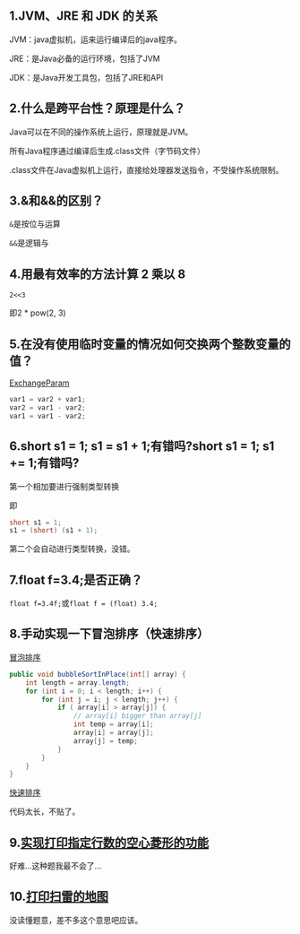 ## 1.JVM、JRE 和 JDK 的关系

JVM：java虚拟机，运来运行编译后的java程序。

JRE：是Java必备的运行环境，包括了JVM

JDK：是Java开发工具包，包括了JRE和API

## 2.什么是跨平台性？原理是什么？

Java可以在不同的操作系统上运行，原理就是JVM。

所有Java程序通过编译后生成.class文件（字节码文件）

.class文件在Java虚拟机上运行，直接给处理器发送指令，不受操作系统限制。

## 3.&和&&的区别？

`&`是按位与运算

`&&`是逻辑与

## 4.用最有效率的方法计算 2 乘以 8

`2<<3`

即2 * pow(2, 3)


## 5.在没有使用临时变量的情况如何交换两个整数变量的值？

[ExchangeParam](../14-final-exam/src/sample/java/ExchangeParam.java)
```java
var1 = var2 + var1;
var2 = var1 - var2;
var1 = var1 - var2;
```

## 6.short s1 = 1; s1 = s1 + 1;有错吗?short s1 = 1; s1 += 1;有错吗?

第一个相加要进行强制类型转换

即

```java
short s1 = 1;
s1 = (short) (s1 + 1);
```

第二个会自动进行类型转换，没错。

## 7.float f=3.4;是否正确？

`float f=3.4f;`或`float f = (float) 3.4;`

## 8.手动实现一下冒泡排序（快速排序）

[冒泡排序](../14-final-exam/src/sample/java/BubbleSort.java)

```java
public void bubbleSortInPlace(int[] array) {
    int length = array.length;
    for (int i = 0; i < length; i++) {
        for (int j = i; j < length; j++) {
            if ( array[i] > array[j]) {
                // array[i] bigger than array[j]
                int temp = array[i];
                array[i] = array[j];
                array[j] = temp;
            }
        }
    }
}
```

[快速排序](../14-final-exam/src/sample/java/QuickSort.java)

代码太长，不贴了。

## 9.[实现打印指定行数的空心菱形的功能](../14-final-exam/src/sample/java/PrintRhombus.java)

好难...这种题我最不会了...

## 10.[打印扫雷的地图](../14-final-exam/src/sample/java/PrintMine.java)

没读懂题意，差不多这个意思吧应该。



